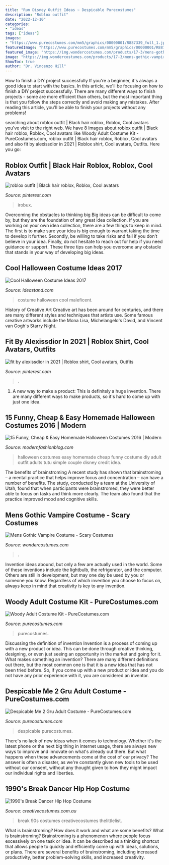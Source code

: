 ```yaml
---
title: "Run Disney Outfit Ideas ~ Despicable Purecostumes"
description: "Roblox outfit"
date: "2022-12-10"
categories:
- "ideas"
tags: ["ideas"]
images:
- "https://www.purecostumes.com/mm5/graphics/00000001/R887339_full_1.jpg"
featuredImage: "https://www.purecostumes.com/mm5/graphics/00000001/R887339_full_1.jpg"
featured_image: "https://img.wondercostumes.com/products/17-3/mens-gothic-vampire-costume.jpg"
image: "https://img.wondercostumes.com/products/17-3/mens-gothic-vampire-costume.jpg"
ShowToc: true
author: "Dr. Vincenzo Hill"
---
```



How to finish a DIY project successfully
If you're a beginner, it's always a good idea to start with the basics. In this article, we'll be focusing on how to finish a DIY project successfully. There are many different ways to finish projects - some are more efficient than others, but the most important thing is that you follow the steps correctly and avoid making any mistakes. After reading this article, you'll be able to finish your projects without any problems!

	

		
searching about roblox outfit | Black hair roblox, Roblox, Cool avatars you've visit to the right web. We have 8 Images about roblox outfit | Black hair roblox, Roblox, Cool avatars like Woody Adult Costume Kit - PureCostumes.com, roblox outfit | Black hair roblox, Roblox, Cool avatars and also fit by alexissdior in 2021 | Roblox shirt, Cool avatars, Outfits. Here you go:
		
    
## Roblox Outfit | Black Hair Roblox, Roblox, Cool Avatars

<img loading=lazy src="https://i.pinimg.com/736x/c4/17/ab/c417ab905681e7f23e3c4690e9d388b3.jpg" onerror="this.onerror=null;this.src='https://tse3.mm.bing.net/th?id=OIP.xcQoLF67MFXpS7v141XZewHaJ3&amp;pid=15.1';" alt="roblox outfit | Black hair roblox, Roblox, Cool avatars">

_Source: pinterest.com_

>irobux. 

	

Overcoming the obstacles to thinking big
Big ideas can be difficult to come by, but they are the foundation of any great idea collection. If you are working on your own idea collection, there are a few things to keep in mind. The first is to make sure your idea is big enough to warrant taking the time to develop it further. Secondly, be willing to take risks and fail if you don’t believe in your idea. Finally, do not hesitate to reach out for help if you need guidance or support. These three tips can help you overcome any obstacle that stands in your way of developing big ideas.

    
## Cool Halloween Costume Ideas 2017

<img loading=lazy src="https://ideastand.com/wp-content/uploads/2015/10/cool-halloween-costume-ideas/18-cool-halloween-costume-ideas.jpg" onerror="this.onerror=null;this.src='https://tse1.mm.bing.net/th?id=OIP.XRrdnNEtStB7PAScHvLp-wHaLH&amp;pid=15.1';" alt="Cool Halloween Costume Ideas 2017">

_Source: ideastand.com_

>costume halloween cool maleficent. 

	

History of Creative Art
Creative art has been around for centuries, and there are many different styles and techniques that artists use. Some famous creative artworks include the Mona Lisa, Michelangelo's David, and Vincent van Gogh's Starry Night.

    
## Fit By Alexissdior In 2021 | Roblox Shirt, Cool Avatars, Outfits

<img loading=lazy src="https://i.pinimg.com/736x/79/27/05/7927057a0804f536d1429dd1906f3517.jpg" onerror="this.onerror=null;this.src='https://tse1.mm.bing.net/th?id=OIP.RkQKHru-a_W8MNzJbGXDpAHaQX&amp;pid=15.1';" alt="fit by alexissdior in 2021 | Roblox shirt, Cool avatars, Outfits">

_Source: pinterest.com_

>. 

	

1. A new way to make a product: This is definitely a huge invention. There are many different ways to make products, so it's hard to come up with just one idea.

    
## 15 Funny, Cheap &amp; Easy Homemade Halloween Costumes 2016 | Modern

<img loading=lazy src="http://modernfashionblog.com/wp-content/uploads/2016/08/15-Funny-Cheap-Easy-Homemade-Halloween-Costumes-2016-7.jpg" onerror="this.onerror=null;this.src='https://tse1.mm.bing.net/th?id=OIP._z8CbA1oGWILw6lcIYuCuwCYEs&amp;pid=15.1';" alt="15 Funny, Cheap &amp; Easy Homemade Halloween Costumes 2016 | Modern">

_Source: modernfashionblog.com_

>halloween costumes easy homemade cheap funny costume diy adult outfit adults tutu simple couple disney credit idea. 

	

The benefits of brainstroming
A recent study has shown that brainstroming – a mental practice that helps improve focus and concentration – can have a number of benefits. The study, conducted by a team at the University of Utah, found that when participants were brainstromed, they were better able to focus on tasks and think more clearly. The team also found that the practice improved mood and cognitive skills.

    
## Mens Gothic Vampire Costume - Scary Costumes

<img loading=lazy src="https://img.wondercostumes.com/products/17-3/mens-gothic-vampire-costume.jpg" onerror="this.onerror=null;this.src='https://tse1.mm.bing.net/th?id=OIP.H4yaF3Fl0d5NkXCJw55llwHaKX&amp;pid=15.1';" alt="Mens Gothic Vampire Costume - Scary Costumes">

_Source: wondercostumes.com_

>. 

	

Invention ideas abound, but only a few are actually used in the world. Some of these inventions include the lightbulb, the refrigerator, and the computer. Others are still in development, but may one day be used by you or someone you know. Regardless of which invention you choose to focus on, always keep in mind that creativity is key to any invention.

    
## Woody Adult Costume Kit - PureCostumes.com

<img loading=lazy src="https://www.purecostumes.com/mm5/graphics/00000001/D23433_full_1.jpg" onerror="this.onerror=null;this.src='https://tse1.mm.bing.net/th?id=OIP.IQpN07sQvRQZLcTYvxkBZAHaLO&amp;pid=15.1';" alt="Woody Adult Costume Kit - PureCostumes.com">

_Source: purecostumes.com_

>purecostumes. 

	

Discussing the definition of invention
Invention is a process of coming up with a new product or idea. This can be done through creative thinking, designing, or even just seeing an opportunity in the market and going for it. What makes something an invention? There are many different definitions out there, but the most common one is that it is a new idea that has not been tried before. So, if you come up with a new product or idea and you do not have any prior experience with it, you are considered an inventor.

    
## Despicable Me 2 Gru Adult Costume - PureCostumes.com

<img loading=lazy src="https://www.purecostumes.com/mm5/graphics/00000001/R887339_full_1.jpg" onerror="this.onerror=null;this.src='https://tse3.mm.bing.net/th?id=OIP.bOCUy9eV02000UQVF2812wHaLO&amp;pid=15.1';" alt="Despicable Me 2 Gru Adult Costume - PureCostumes.com">

_Source: purecostumes.com_

>despicable purecostumes. 

	

There's no lack of new ideas when it comes to technology. Whether it's the latest phone or the next big thing in internet usage, there are always new ways to improve and innovate on what's already out there. But what happens when these advancements come at the cost of our privacy? The answer is often a disaster, as we're constantly given new tools to be used without our consent, without any thought given to how they might impact our individual rights and liberties.

    
## 1990&#039;s Break Dancer Hip Hop Costume

<img loading=lazy src="https://www.creativecostumes.com.au/wp-content/uploads/2014/07/RWP_238_web-768x1024.jpg" onerror="this.onerror=null;this.src='https://tse3.mm.bing.net/th?id=OIP.5F-DFJIj3pzxNjNP4BmJKwHaJ4&amp;pid=15.1';" alt="1990&#039;s Break Dancer Hip Hop Costume">

_Source: creativecostumes.com.au_

>break 90s costumes creativecostumes thelittlelist. 

	

What is brainstroming? How does it work and what are some benefits?
What is brainstroming? Brainstroming is a phenomenon where people focus excessively on one task or idea. It can be described as a thinking shortcut that allows people to quickly and efficiently come up with ideas, solutions, or plans. There are several benefits of brainstroming, including increased productivity, better problem-solving skills, and increased creativity.

